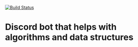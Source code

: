 [![Build Status](https://travis-ci.org/maresyp/studia_bot.svg?branch=master)](https://travis-ci.org/maresyp/studia_bot)
# Discord bot that helps with algorithms and data structures
